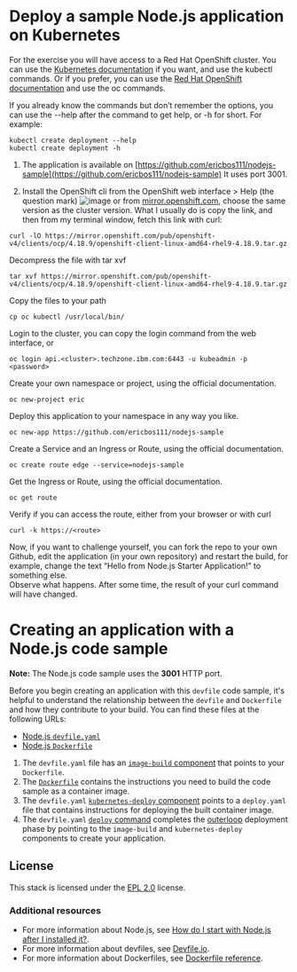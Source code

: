 # Deploy a sample Node.js application on Kubernetes 

For the exercise you will have access to a Red Hat OpenShift cluster. You can use the [Kubernetes documentation](https://kubernetes.io/docs/home/) if you want, and use the kubectl commands. Or if you prefer, you can use the [Red Hat OpenShift documentation](https://docs.redhat.com/en/documentation/openshift_container_platform/4.18/html/about/welcome-index) and use the oc commands.

If you already know the commands but don’t remember the options, you can use the --help after the command to get help, or -h for short. For example:
```
kubectl create deployment --help 
kubectl create deployment -h
```
1. The application is available on [https://github.com/ericbos111/nodejs-sample](https://github.com/ericbos111/nodejs-sample) 
It uses port 3001.

2. Install the OpenShift cli from the OpenShift web interface > Help (the question mark)
![image](https://github.com/user-attachments/assets/59401092-7c33-4201-a8d1-ac00def3a9e0)
or from [mirror.openshift.com](mirror.openshift.com), choose the same version as the cluster version. What I usually do is copy the link, and then from my terminal window, fetch this link with curl:
```
curl -lO https://mirror.openshift.com/pub/openshift-v4/clients/ocp/4.18.9/openshift-client-linux-amd64-rhel9-4.18.9.tar.gz
```
 Decompress the file with tar xvf
```
tar xvf https://mirror.openshift.com/pub/openshift-v4/clients/ocp/4.18.9/openshift-client-linux-amd64-rhel9-4.18.9.tar.gz
```
Copy the files to your path
```
cp oc kubectl /usr/local/bin/
```
Login to the cluster, you can copy the login command from the web interface, or
```
oc login api.<cluster>.techzone.ibm.com:6443 -u kubeadmin -p <password>
```

Create your own namespace or project, using the official documentation.
```
oc new-project eric
```
Deploy this application to your namespace in any way you like.
```
oc new-app https://github.com/ericbos111/nodejs-sample
```
Create a Service and an Ingress or Route, using the official documentation.
```
oc create route edge --service=nodejs-sample
```
	
Get the Ingress or Route, using the official documentation.
```
oc get route
```

Verify if you can access the route, either from your browser or with curl
```
curl -k https://<route>
```
Now, if you want to challenge yourself, you can fork the repo to your own Github, edit the application (in your own repository) and restart the build, for example, change the text “Hello from Node.js Starter Application!” to something else.  
Observe what happens. 
After some time, the result of your curl command will have changed.







# Creating an application with a Node.js code sample

**Note:** The Node.js code sample uses the **3001** HTTP port.

Before you begin creating an application with this `devfile` code sample, it's helpful to understand the relationship between the `devfile` and `Dockerfile` and how they contribute to your build. You can find these files at the following URLs:

* [Node.js `devfile.yaml`](https://github.com/nodeshift-starters/devfile-sample/blob/main/devfile.yaml)
* [Node.js `Dockerfile`](https://github.com/nodeshift-starters/devfile-sample/blob/main/Dockerfile)

1. The `devfile.yaml` file has an [`image-build` component](https://github.com/nodeshift-starters/devfile-sample/blob/main/devfile.yaml#L18-L24) that points to your `Dockerfile`.
2. The [`Dockerfile`](https://github.com/nodeshift-starters/devfile-sample/blob/main/Dockerfile) contains the instructions you need to build the code sample as a container image.
3. The `devfile.yaml` [`kubernetes-deploy` component](https://github.com/nodeshift-starters/devfile-sample/blob/main/devfile.yaml#L25-L37) points to a `deploy.yaml` file that contains instructions for deploying the built container image.
4. The `devfile.yaml` [`deploy` command](https://github.com/nodeshift-starters/devfile-sample/blob/main/devfile.yaml#L45-L52) completes the [outerloop](https://devfile.io/docs/2.2.0/innerloop-vs-outerloop) deployment phase by pointing to the `image-build` and `kubernetes-deploy` components to create your application.

## License

This stack is licensed under the [EPL 2.0](./LICENSE) license.

### Additional resources
* For more information about Node.js, see [How do I start with Node.js after I installed it?](https://nodejs.org/en/docs/guides/getting-started-guide).
* For more information about devfiles, see [Devfile.io](https://devfile.io/).
* For more information about Dockerfiles, see [Dockerfile reference](https://docs.docker.com/engine/reference/builder/).
